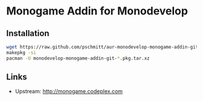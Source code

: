 # Monogame Addin for Monodevelop

## Installation

```bash
wget https://raw.github.com/pschmitt/aur-monodevelop-monogame-addin-git/master/PKGBUILD
makepkg -si
pacman -U monodevelop-monogame-addin-git-*.pkg.tar.xz
```

## Links
* Upstream: http://monogame.codeplex.com 
